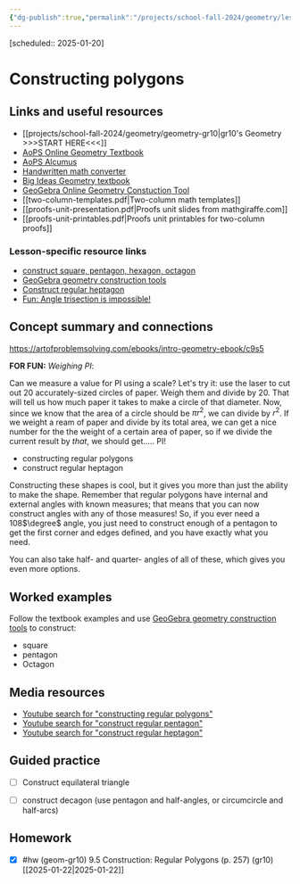 ```yaml
---
{"dg-publish":true,"permalink":"/projects/school-fall-2024/geometry/lessons/polygons-construction/"}
---
```



 [scheduled:: 2025-01-20] 

#  Constructing polygons

## Links and useful resources 

- [[projects/school-fall-2024/geometry/geometry-gr10\|gr10's Geometry >>>START HERE<<<]]
- [AoPS Online Geometry Textbook](https://artofproblemsolving.com/ebooks/intro-geometry-ebook/)
- [AoPS Alcumus](https://artofproblemsolving.com/teacher/students)
- [Handwritten math converter](https://webdemo.myscript.com/views/math/index.html#)
- [Big Ideas Geometry textbook](https://bim.easyaccessmaterials.com/?level=12)
- [GeoGebra Online Geometry Constuction Tool](https://www.geogebra.org/geometry?lang=en/)
- [[two-column-templates.pdf|Two-column math templates]]
- [[proofs-unit-presentation.pdf|Proofs unit slides from mathgiraffe.com]]
- [[proofs-unit-printables.pdf|Proofs unit printables for two-column proofs]]


### Lesson-specific resource links

- [construct square, pentagon, hexagon, octagon](https://polypad.amplify.com/lesson/geometric-constructions-regular-polygons) 
- [GeoGebra geometry construction tools](https://www.geogebra.org/geometry?lang=en/) 
- [Construct regular heptagon](https://www.youtube.com/watch?v=VBesIl6xiqM)
- [Fun: Angle trisection is impossible!](https://en.wikipedia.org/wiki/Angle_trisection)

## Concept summary and connections

https://artofproblemsolving.com/ebooks/intro-geometry-ebook/c9s5

**FOR FUN:** *Weighing PI*:

Can we measure a value for PI using a scale? Let's try it: use the laser to cut out 20 accurately-sized circles of paper. Weigh them and divide by 20. That will tell us how much paper it takes to make a circle of that diameter. Now, since we know that the area of a circle should be $\pi r^2$, we can divide by $r^2$. If we weight a ream of paper and divide by its total area, we can get a nice number for the the weight of a certain area of paper, so if we divide the current result by *that*, we should get..... PI!

- constructing regular polygons 
- construct regular heptagon 

Constructing these shapes is cool, but it gives you more than just the ability to make the shape. Remember that regular polygons have internal and external angles with known measures; that means that you can now construct angles with any of those measures! So, if you ever need a 108$\degree$ angle, you just need to construct enough of a pentagon to get the first corner and edges defined, and you have exactly what you need.

You can also take half- and quarter- angles of all of these, which gives you even more options.

## Worked examples

Follow the textbook examples and use [GeoGebra geometry construction tools](https://www.geogebra.org/geometry?lang=en/) to construct:
- square
- pentagon 
- Octagon

## Media resources

- [Youtube search for "constructing regular polygons"](https://www.youtube.com/results?search_query=constructing%20regular%20polygons) 
- [Youtube search for "construct regular pentagon"](https://www.youtube.com/results?search_query=construct%20regular%20pentagon) 
- [Youtube search for "construct regular heptagon"](https://www.youtube.com/results?search_query=construct%20regular%20septagon) 

## Guided practice


- [ ] Construct equilateral triangle  
- [ ] construct decagon (use pentagon and half-angles, or circumcircle and half-arcs)


## Homework


- [x] #hw (geom-gr10) 9.5 Construction: Regular Polygons  (p. 257) (gr10) [[2025-01-22\|2025-01-22]]


